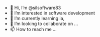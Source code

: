 - 👋 Hi, I’m @silsoftware83
- 👀 I’m interested in software development
- 🌱 I’m currently learning ia, 
- 💞️ I’m looking to collaborate on ...
- 📫 How to reach me ...

<!---
silsoftware83/silsoftware83 is a ✨ special ✨ repository because its `README.md` (this file) appears on your GitHub profile.
You can click the Preview link to take a look at your changes.
--->
